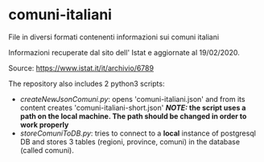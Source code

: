# comuni-italiani
File in diversi formati contenenti informazioni sui comuni italiani

Informazioni recuperate dal sito dell' Istat e aggiornate al 19/02/2020.

Source: https://www.istat.it/it/archivio/6789

The repository also includes 2 python3 scripts:

- *createNewJsonComuni.py*: opens 'comuni-italiani.json' and from its content creates 'comuni-italiani-short.json'
***NOTE:* the script uses a path on the local machine. The path should be changed in order to work properly**
- *storeComuniToDB.py*: tries to connect to a **local** instance of postgresql DB and stores 3 tables (regioni, province, comuni) in the database (called comuni).
